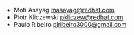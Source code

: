 * Moti Asayag <masayag@redhat.com>
* Piotr Kliczewski <pkliczew@redhat.com>
* Paulo Ribeiro <plribeiro3000@gmail.com>
